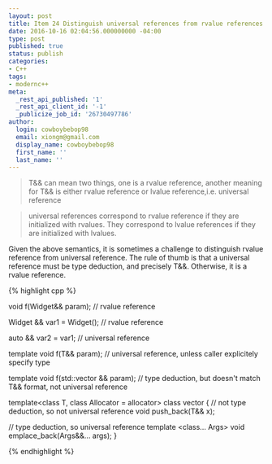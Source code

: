 ```yaml
---
layout: post
title: Item 24 Distinguish universal references from rvalue references
date: 2016-10-16 02:04:56.000000000 -04:00
type: post
published: true
status: publish
categories:
- C++
tags:
- modernc++
meta:
  _rest_api_published: '1'
  _rest_api_client_id: '-1'
  _publicize_job_id: '26730497786'
author:
  login: cowboybebop98
  email: xiongm@gmail.com
  display_name: cowboybebop98
  first_name: ''
  last_name: ''
---
```


> T&& can mean two things, one is a rvalue reference, another meaning for T&& is either rvalue reference or lvalue reference,i.e. universal reference

> universal references correspond to rvalue reference if they are initialized with rvalues. They correspond to lvalue references if they are initialized with lvalues.

Given the above semantics, it is sometimes a challenge to distinguish rvalue reference from universal reference. The rule of thumb is that a universal reference must be type deduction, and precisely T&&. Otherwise, it is a rvalue reference.

{% highlight cpp %}

void f(Widget&& param); // rvalue reference

Widget && var1 = Widget(); // rvalue reference

auto && var2 = var1; // universal reference

template<typename T>
void f(T&& param); // universal reference, unless caller explicitely specify type

template<typename T>
void f(std::vector<T> && param); // type deduction, but doesn't match T&& format, not universal reference

template<class T, class Allocator = allocator<T>>
class vector {
  // not type deduction, so not universal reference
  void push_back(T&& x); 

  // type deduction, so universal reference
  template <class... Args>
  void emplace_back(Args&&... args);
}

{% endhighlight %}



